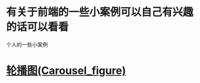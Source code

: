 # 有关于前端的一些小案例可以自己有兴趣的话可以看看
个人的一些小案例
# [轮播图(Carousel_figure)](https://jankinsun.github.io/front_end/Carousel_figure/)
